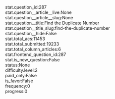 stat.question_id:287  
stat.question__article__live:None  
stat.question__article__slug:None  
stat.question__title:Find the Duplicate Number  
stat.question__title_slug:find-the-duplicate-number  
stat.question__hide:False  
stat.total_acs:11453  
stat.total_submitted:19233  
stat.total_column_articles:6  
stat.frontend_question_id:287  
stat.is_new_question:False  
status:None  
difficulty.level:2  
paid_only:False  
is_favor:False  
frequency:0  
progress:0  
